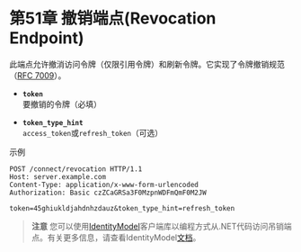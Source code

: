 # 第51章 撤销端点(Revocation Endpoint)
此端点允许撤消访问令牌（仅限引用令牌）和刷新令牌。它实现了令牌撤销规范（[RFC 7009](https://tools.ietf.org/html/rfc7009)）。

* **`token`**  
要撤销的令牌（必填）

* **`token_type_hint`**  
`access_token`或`refresh_token`（可选）

示例

```
POST /connect/revocation HTTP/1.1
Host: server.example.com
Content-Type: application/x-www-form-urlencoded
Authorization: Basic czZCaGRSa3F0MzpnWDFmQmF0M2JW

token=45ghiukldjahdnhzdauz&token_type_hint=refresh_token
```

> **注意**
您可以使用[IdentityModel](https://github.com/IdentityModel/IdentityModel2)客户端库以编程方式从.NET代码访问吊销端点。有关更多信息，请查看IdentityModel[文档](https://github.com/thinksjay/IdentityModel/blob/master/%E7%AC%AC%E4%B8%80%E9%83%A8%E5%88%86%20%E5%8D%8F%E8%AE%AE%E5%AE%A2%E6%88%B7%E7%AB%AF%E5%BA%93/%E7%AC%AC6%E7%AB%A0%20%E4%BB%A4%E7%89%8C%E6%92%A4%E9%94%80%E7%AB%AF%E7%82%B9(Token%20Revocation%20Endpoint).md)。